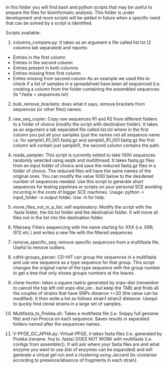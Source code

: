 In this folder you will find bash and python scripts that may be useful to prepare the files for bioinformatic analysis. This folder is under development and more scripts will be added in future when a specific need that can be solved by a script is identified.

Scripts available:

1) columns_compare.py: It takes as an argument a file called list.txt (2 columns tab separated) and reports:
 - Entries in the first column
 - Entries in the second column
 - Entries present in both columns
 - Entries missing from first column
 - Enties missing from second column
 As an example we used this to check if a list of samples in a spreadsheet have been all sequenced (i.e. creating a column from the folder containing the assembled sequences (ls *.fasta > sequences.txt)

2) bulk_remove_brackets: does what it says, remove brackets from sequences (or other files) names.

3) raw_seq_copier: Copy raw sequences R1 and R2 from different folders to a folder of choice (modify the script with destination folder). It takes as an argument a tab separated file called list.txt where in the first column you put all your samples (just the names not all sequence name i.e. for sample1_R1_001.fastq.gz and sample1_R1_001.fastq.gz the first column will contain just sample1), the second column contains the path.

4) reads_sampler: This script is currently setted to take 1000 sequences randomly selected using seqtk and multithread.  It takes fastq.gz files from an input folder of choice and save the reduced fastq.gz files in a folder of choice. The reduced files will have the same names of the original ones.
You can modify the value 1000 below to the desidered number of sequences needed.
Use this script to generate short sequences for testing pipelines or scripts on your personal SCE avoiding incurring in the costs of bigger SCE machines.
Usage: python -i input_folder -o output folder. Use -h for help. 
5) move_files_not_in_a_list: self explanatory. Modify the script with the .fasta folder, the list.txt folder and the destination folder. It will move all files not in the list into the destination folder.
6) filterseq: Filters sequencing with the name starting for XXX (i.e. ERR, IS12 etc.) and writes a new file with the filtered sequences
7) remove_specific_seq: remove specific sequences from a multifasta file. Useful to remove outliers.
8) cdhit-groups_parser: CD-HIT can group the sequences in a multifasta and use one sequence as a type sequence for that group. This script changes the original name of the type sequence with the group number to get a tree that only shows groups numbers at the leaves.
9) clone-hunter: takes a square matrix generated by snps-dist (remember to cancel the top left cell snps-dist_ver.. but keep the TAB) and finds all the couples of strains that have SNPs distance <=20 (the value can be modified). It then write a list  as follows strain1 strain2 distance. Usequl to quckly find clonal strains in a large set of samples.
10) Multifasta_to_Prokka.sh: Takes a multifasta file (i.e. Snippy full genome file) and run Procca on each sequence. Saves results in separated folders named after the sequences names.
11) V-PFGE_GC_APHA.py: Virtual-PFGE, it takes fasta files (i.e. generated by Prokka (rename .fna to .fasta) DOES NOT WORK with multifasta (i.e. contigs from assembler)). It will ask where your fasta files are and what enzyme you want to use (list of enzymes can be espanded) and will generate a virtual gel run and a clustering using Jaccard (to clusterise according to presence/absence of fragments in each strain). 
